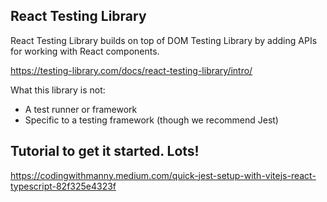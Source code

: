 ## React Testing Library

React Testing Library builds on top of DOM Testing Library by adding APIs for working with React components.

https://testing-library.com/docs/react-testing-library/intro/

What this library is not:

- A test runner or framework
- Specific to a testing framework (though we recommend Jest)

## Tutorial to get it started. Lots!

https://codingwithmanny.medium.com/quick-jest-setup-with-vitejs-react-typescript-82f325e4323f
